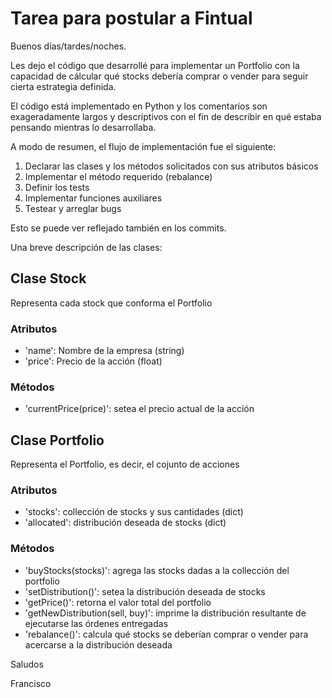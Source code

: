 # Tarea para postular a Fintual

Buenos días/tardes/noches.

Les dejo el código que desarrollé para implementar un Portfolio con la capacidad de cálcular qué stocks debería comprar o vender para seguir cierta estrategia definida.

El código está implementado en Python y los comentarios son exageradamente largos y descriptivos con el fin de describir en qué estaba pensando mientras lo desarrollaba.

A modo de resumen, el flujo de implementación fue el siguiente:
1. Declarar las clases y los métodos solicitados con sus atributos básicos
2. Implementar el método requerido (rebalance)
3. Definir los tests
4. Implementar funciones auxiliares
5. Testear y arreglar bugs

Esto se puede ver reflejado también en los commits.

Una breve descripción de las clases:

## Clase Stock
Representa cada stock que conforma el Portfolio
### Atributos
* 'name': Nombre de la empresa (string)
* 'price': Precio de la acción (float)
### Métodos
* 'currentPrice(price)': setea el precio actual de la acción

## Clase Portfolio
Representa el Portfolio, es decir, el cojunto de acciones
### Atributos
* 'stocks': collección de stocks y sus cantidades (dict)
* 'allocated': distribución deseada de stocks (dict)
### Métodos
* 'buyStocks(stocks)': agrega las stocks dadas a la collección del portfolio
* 'setDistribution()': setea la distribución deseada de stocks
* 'getPrice()': retorna el valor total del portfolio
* 'getNewDistribution(sell, buy)': imprime la distribución resultante de ejecutarse las órdenes entregadas
* 'rebalance()': calcula qué stocks se deberían comprar o vender para acercarse a la distribución deseada

Saludos

Francisco
